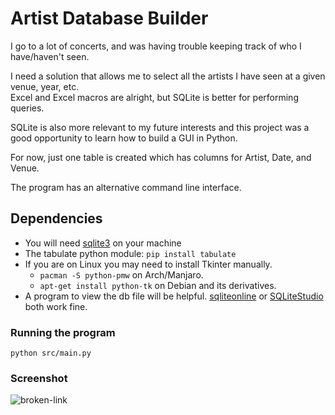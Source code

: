 
# Artist Database Builder

I go to a lot of concerts, and was having trouble keeping track of who I have/haven't seen.

I need a solution that allows me to select all the artists I have seen at a given venue, year, etc.  
Excel and Excel macros are alright, but  SQLite is better for performing queries.  

SQLite is also more relevant to my future interests and this project was a good opportunity to learn how to build a GUI in Python.

For now, just one table is created which has columns for Artist, Date, and Venue.

The program has an alternative command line interface.

## Dependencies

* You will need [sqlite3](https://sqlite.org/download.html) on your machine
* The tabulate python module: `pip install tabulate`
* If you are on Linux you may need to install Tkinter manually.
    * `pacman -S python-pmw` on Arch/Manjaro.
    * `apt-get install python-tk` on Debian and its derivatives.
* A program to view the db file will be helpful. [sqliteonline](https://sqliteonline.com/) or [SQLiteStudio](https://github.com/pawelsalawa/sqlitestudio/releases) both work fine.

### Running the program

`python src/main.py`

### Screenshot

![broken-link](https://github.com/mitchfen/artist-database/blob/master/screenshots/screen1.png)
